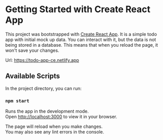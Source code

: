 # Getting Started with Create React App

This project was bootstrapped with [Create React App](https://github.com/facebook/create-react-app). It is a simple todo app with initial mock up data. You can interact with it, but the data is not being stored in a database. This means that when you reload the page, it won't save your changes.

Url: https://todo-app-ce.netlify.app

## Available Scripts

In the project directory, you can run:

### `npm start`

Runs the app in the development mode.\
Open [http://localhost:3000](http://localhost:3000) to view it in your browser.

The page will reload when you make changes.\
You may also see any lint errors in the console.
